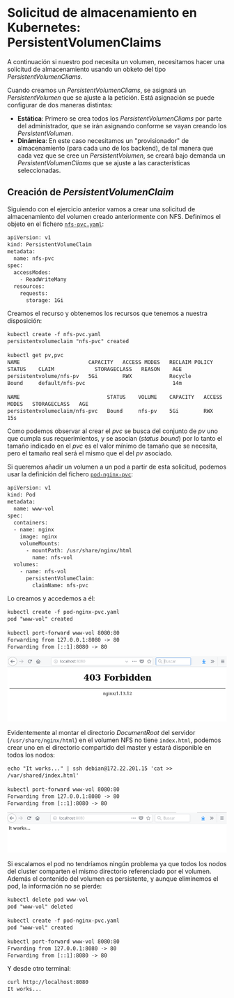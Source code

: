 # Solicitud de almacenamiento en Kubernetes: PersistentVolumenClaims

A continuación si nuestro pod necesita un volumen, necesitamos hacer una solicitud de almacenamiento usando un obketo del tipo *PersistentVolumenCliams*.

Cuando creamos un *PersistentVolumenCliams*, se asignará un *PersistentVolumen* que se ajuste a la petición. Está asignación se puede configurar de dos maneras distintas:

* **Estática**: Primero se crea todos los *PersistentVolumenCliams* por parte del administrador, que se irán asignando conforme se vayan creando los *PersistentVolumen*.
* **Dinámica**: En este caso necesitamos un "provisionador" de almacenamiento (para cada uno de los backend), de tal manera que cada vez que se cree un *PersistentVolumen*, se creará bajo demanda un *PersistentVolumenCliams* que se ajuste a las características seleccionadas.

## Creación de *PersistentVolumenClaim*

Siguiendo con el ejercicio anterior vamos a crear una solicitud de almacenamiento del volumen creado anteriormente con NFS. Definimos el objeto en el fichero [`nfs-pvc.yaml`](https://github.com/josedom24/kubernetes/blob/master/ejemplos/volumen/nfs-pvc.yaml):

    apiVersion: v1
    kind: PersistentVolumeClaim
    metadata:
      name: nfs-pvc
    spec:
      accessModes:
        - ReadWriteMany
      resources:
        requests:
          storage: 1Gi

Creamos el recurso y obtenemos los recursos que tenemos a nuestra disposición:

    kubectl create -f nfs-pvc.yaml
    persistentvolumeclaim "nfs-pvc" created
    
    kubectl get pv,pvc
    NAME                      CAPACITY   ACCESS MODES   RECLAIM POLICY   STATUS    CLAIM             STORAGECLASS   REASON    AGE
    persistentvolume/nfs-pv   5Gi        RWX            Recycle          Bound     default/nfs-pvc                            14m

    NAME                            STATUS    VOLUME    CAPACITY   ACCESS MODES   STORAGECLASS   AGE
    persistentvolumeclaim/nfs-pvc   Bound     nfs-pv    5Gi        RWX                           15s

Como podemos observar al crear el *pvc* se busca del conjunto de *pv* uno que cumpla sus requerimientos, y se asocian (*status bound*) por lo tanto el tamaño indicado en el *pvc* es el valor mínimo de tamaño que se necesita, pero el tamaño real será el mismo que el del *pv* asociado.

Si queremos añadir un volumen a un pod a partir de esta solicitud, podemos usar la definición del fichero [`pod-nginx-pvc`](https://github.com/josedom24/kubernetes/blob/master/ejemplos/volumen/pod-nginx-pvc.yaml):

    apiVersion: v1
    kind: Pod
    metadata:
      name: www-vol
    spec:
      containers:
      - name: nginx
        image: nginx
        volumeMounts:
          - mountPath: /usr/share/nginx/html
            name: nfs-vol
      volumes:
        - name: nfs-vol
          persistentVolumeClaim:
            claimName: nfs-pvc


Lo creamos y accedemos a él:

    kubectl create -f pod-nginx-pvc.yaml
    pod "www-vol" created
    
    kubectl port-forward www-vol 8080:80
    Forwarding from 127.0.0.1:8080 -> 80
    Forwarding from [::1]:8080 -> 80

![nginx](img/nginx-pvc.png)

Evidentemente al montar el directorio *DocumentRoot* del servidor (`/usr/share/nginx/html`) en el volumen NFS no tiene `index.html`, podemos crear uno en el directorio compartido del master y estará disponible en todos los nodos:

    echo "It works..." | ssh debian@172.22.201.15 'cat >> /var/shared/index.html'
 
    kubectl port-forward www-vol 8080:80
    Forwarding from 127.0.0.1:8080 -> 80
    Forwarding from [::1]:8080 -> 80

![nginx](img/nginx-pvc2.png)

Si escalamos el pod no tendríamos ningún problema ya que todos los nodos del cluster comparten el mismo directorio referenciado por el volumen. Además el contenido del volumen es persistente, y aunque eliminemos el pod, la información no se pierde:

    kubectl delete pod www-vol
    pod "www-vol" deleted

    kubectl create -f pod-nginx-pvc.yaml
    pod "www-vol" created
    
    kubectl port-forward www-vol 8080:80
    Frwarding from 127.0.0.1:8080 -> 80
    Forwarding from [::1]:8080 -> 80

Y desde otro terminal:

    curl http://localhost:8080
    It works...

